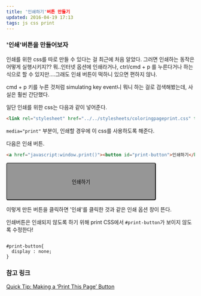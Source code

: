 ```yaml
---
title: '인쇄하기'버튼 만들기  
updated: 2016-04-19 17:13
tags: js css print 
---
```

### '인쇄'버튼을 만들어보자 
인쇄를 위한 css를 따로 만들 수 있다는 걸 최근에 처음 알았다. 
그러면 인쇄하는 동작은 어떻게 실행시키지?? 
뭐..인터넷 옵션에 인쇄라거나, ctrl/cmd + p 를 누른다거나 하는 식으로 할 수 있지만....그래도 인쇄 버튼이 떡하니 있으면 편하지 않나.     

cmd + p 키를 누른 것처럼 simulating key event니 뭐니 하는 걸로 검색해봤는데, 사실은 훨씬 간단했다. 

일단 인쇄를 위한 css는 다음과 같이 넣어준다. 
```html
<link rel="stylesheet" href="../../stylesheets/coloringpageprint.css" type="text/css" media="print" />
```
`media="print"` 부분이, 인쇄할 경우에 이 css를 사용하도록 해준다.     

다음은 인쇄 버튼.
```html
<a href="javascript:window.print()"><button id="print-button">인쇄하기</button></a>
```
<a href="javascript:window.print()"><button style="width:400px;height:100px;background-color:rgb(150,150,150);cursor:pointer;border-radius:4px;">인쇄하기</button></a>

이렇게 만든 버튼을 클릭하면 '인쇄'를 클릭한 것과 같은 인쇄 옵션 창이 뜬다.    

인쇄버튼은 인쇄되지 않도록 하기 위해 print CSS에서 `#print-button`가 보이지 않도록 수정한다!
<pre><code class="language-css">
#print-button{
  display : none;
}
</code></pre>    


### 참고 링크 
[Quick Tip: Making a ‘Print This Page’ Button](https://css-tricks.com/quick-tip-making-a-print-this-page-button/)

